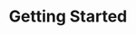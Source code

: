 ---
title: Getting Started
description: >-
  #tipe hear
author: 
date:  #yyyy-mm-dd HH:mm:ss timezone
categories: []
tags: []
pin: true
media_subpath: '/posts/20180809'
---